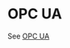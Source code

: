 # OPC UA

See [OPC UA](https://docs.prediktor.com/docs/foundation9/APIS_Hive/UAServerComm/OPC_UA_Comm.html) 